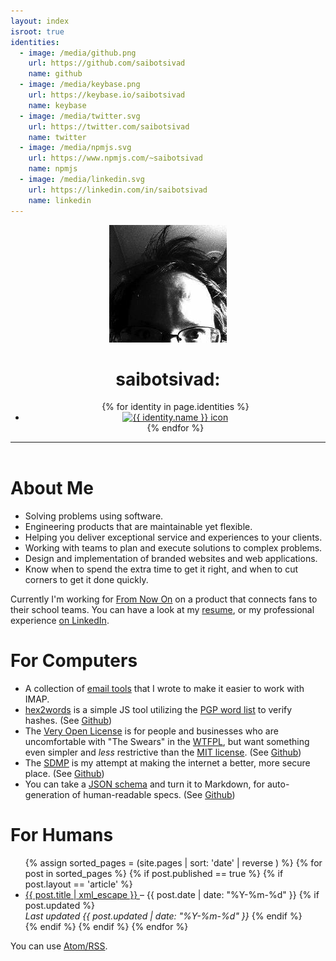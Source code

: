 ```yaml
---
layout: index
isroot: true
identities:
  - image: /media/github.png
    url: https://github.com/saibotsivad
    name: github
  - image: /media/keybase.png
    url: https://keybase.io/saibotsivad
    name: keybase
  - image: /media/twitter.svg
    url: https://twitter.com/saibotsivad
    name: twitter
  - image: /media/npmjs.svg
    url: https://www.npmjs.com/~saibotsivad
    name: npmjs
  - image: /media/linkedin.svg
    url: https://linkedin.com/in/saibotsivad
    name: linkedin
---
```



<header class="index">
	<img src="/logo.jpg" alt="Logo of Tobias!">
	<h1>saibotsivad:</h1>
	<ul class="online-presence-icons">
		{% for identity in page.identities %}
		<li class="{{ identity.name }}">
			<a href="{{ identity.url }}">
				<img src="{{ identity.image }}" alt="{{ identity.name }} icon">
			</a>
		</li>
		{% endfor %}
	</ul>
	<hr>
</header>

# About Me

* Solving problems using software.
* Engineering products that are maintainable yet flexible.
* Helping you deliver exceptional service and experiences to your clients.
* Working with teams to plan and execute solutions to complex problems.
* Design and implementation of branded websites and web applications.
* Know when to spend the extra time to get it right, and when to cut corners to get it done quickly.

Currently I'm working for [From Now On](http://from-now-on.com/) on
a product that connects fans to their school teams. You can have
a look at my [resume](/resume), or my professional experience
[on LinkedIn](https://linkedin.com/in/saibotsivad).

# For Computers

* A collection of [email tools](https://github.com/saibotsivad/imap-tools) that I
	wrote to make it easier to work with IMAP.
* [hex2words](https://tobiaslabs.github.io/hex2words/) is a simple JS tool utilizing the
	[PGP word list](https://en.wikipedia.org/wiki/PGP_word_list) to verify hashes.
	(See [Github](https://github.com/tobiaslabs/hex2words))
* The [Very Open License](http://veryopenlicense.com/) is for people and businesses
	who are uncomfortable with "The Swears" in the [WTFPL](http://www.wtfpl.net/),
	but want something even simpler and *less* restrictive than the
	[MIT license](http://opensource.org/licenses/MIT).
	(See [Github](https://github.com/saibotsivad/veryopenlicense))
* The [SDMP](https://sdmp.github.io/) is my attempt at making the internet a better,
	more secure place.
	(See [Github](https://github.com/sdmp/sdmp.github.io))
* You can take a [JSON schema](http://json-schema.org/) and turn it to
	Markdown, for auto-generation of human-readable specs.
	(See [Github](https://github.com/saibotsivad/json-schema-to-markdown))

# For Humans

<ul>
{% assign sorted_pages = (site.pages | sort: 'date' | reverse ) %}
{% for post in sorted_pages %}
	{% if post.published == true %}
	{% if post.layout == 'article' %}
		<li>
			<a href="{{ site.url }}{{ post.url }}">
				{{ post.title | xml_escape }}
			</a>
			&ndash;
			{{ post.date | date: "%Y-%m-%d" }}
			{% if post.updated %}
				<br>
				<em>Last updated {{ post.updated | date: "%Y-%m-%d" }}</em>
			{% endif %}
		</li>
	{% endif %}
	{% endif %}
{% endfor %}
</ul>

You can use <a href="/feed.xml" class="link-muted">Atom/RSS</a>.
